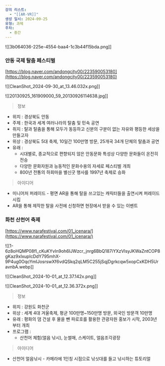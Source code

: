 ```yaml
---
강의 리스트:
  - "[[AR-VR]]"
생성 일시: 2024-09-25
유형: 과제
주차:
  - 중간
---
```

![[3b064036-225e-4554-baa4-1c3b44f15bda.png]]

  

### 안동 국제 탈춤 페스티벌

[https://blog.naver.com/andongcity00/223590053180](https://blog.naver.com/andongcity00/223590053180)

![[CleanShot_2024-09-30_at_13.46.032x.png]]

![[20130925_161909000_59_20130926114638.jpg]]

> 정보

- 위치 : 경상북도 안동
- 주제 : 한국과 세계 여러나라의 탈춤 및 민속 공연
- 취지 : 탈과 탈춤을 통해 모두가 동등하고 신분의 구분이 없는 자유와 평등한 세상을 만들고자
- 위상 : 경상북도 5대 축제, 10일간 100만명 방문, 25개국 34개 단체의 탈춤과 공연
- 유래 :
    - 시대별로, 종교적으로 편향되지 않은 안동문화 특성상 다양한 문화들이 온전히 전승
    - 다양한 문화자원과 능동적인 문화수용의 자세로 페스티벌 개최
    - 800년 전통의 하회마을 별신굿 행사를 1997년 축제로 승화

  

> 아이디어

- 미니어처 퍼레이드 - 평면 AR을 통해 탈을 쓰고있는 캐릭터들을 출연시켜 퍼레이드 시킴
- AR을 통해 제작한 탈을 사전에 신청하면 현장에서 받을 수 있는 이벤트

  

  

### 화천 산천어 축제

[https://www.narafestival.com/01_icenara/](https://www.narafestival.com/01_icenara/)

![[1-6z8oHQMP08fI_cKuKYvln9oh6IJWzcr_jnrg6BbQ187iYXzVlsyJKWaZntCOP8gKaz9xIxupIcDdY795mhX-9P4ug0OqcYmIJosrswXf6vdQSkq2qLM5C255jSqjDgrkcqw5xopCxKDH5UravnbA.webp]]

![[CleanShot_2024-10-01_at_12.37.142x.png]]

![[CleanShot_2024-10-01_at_12.36.372x.png]]

> 정보

- 위치 : 강원도 화천군
- 위상 : 세계 4대 겨울축제, 평균 100만명~150만명 방문, 외국인 방문객 10만명
- 유래 : 평화의 댐 건설 후 물을 뺀 파로호를 활용한 관광자원 홍보가 시작, 2003년부터 개최
- 프로그램 :
    - 산천어 체험(얼음 낚시), 눈썰매, 스케이트, 얼음조각광장

  

> 아이디어

- 산천어 얼음낚시 - 카메라에 1인칭 시점으로 낚싯대를 들고 낚시하는 튜토리얼